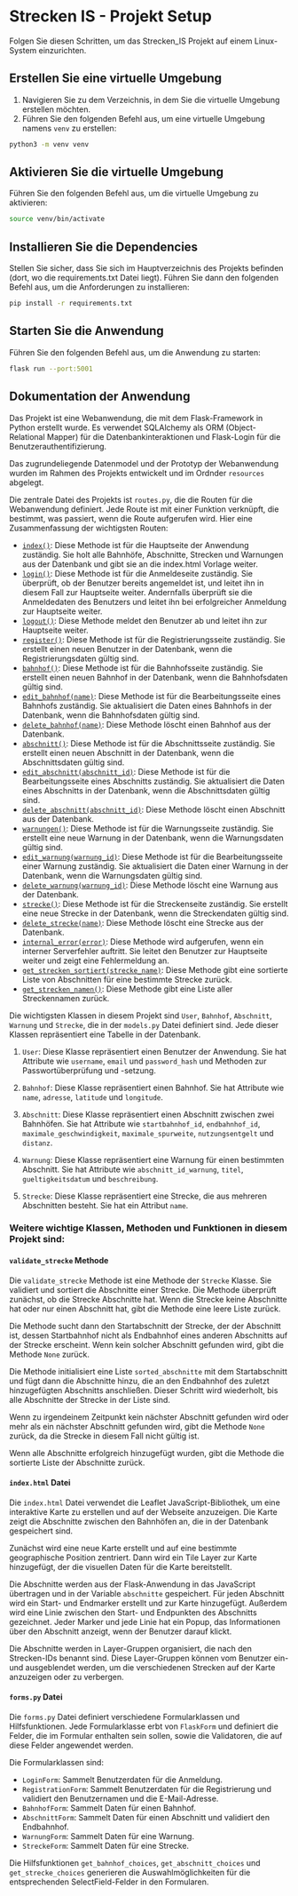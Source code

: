 # Strecken IS - Projekt Setup

Folgen Sie diesen Schritten, um das Strecken_IS Projekt auf einem Linux-System einzurichten.

## Erstellen Sie eine virtuelle Umgebung

1. Navigieren Sie zu dem Verzeichnis, in dem Sie die virtuelle Umgebung erstellen möchten.
2. Führen Sie den folgenden Befehl aus, um eine virtuelle Umgebung namens `venv` zu erstellen:

```bash
python3 -m venv venv
```

## Aktivieren Sie die virtuelle Umgebung
Führen Sie den folgenden Befehl aus, um die virtuelle Umgebung zu aktivieren:
```bash
source venv/bin/activate
```
## Installieren Sie die Dependencies
Stellen Sie sicher, dass Sie sich im Hauptverzeichnis des Projekts befinden (dort, wo die requirements.txt Datei liegt). Führen Sie dann den folgenden Befehl aus, um die Anforderungen zu installieren:
```bash
pip install -r requirements.txt
```
## Starten Sie die Anwendung
Führen Sie den folgenden Befehl aus, um die Anwendung zu starten:
```bash
flask run --port:5001
```
## Dokumentation der Anwendung

Das Projekt ist eine Webanwendung, die mit dem Flask-Framework in Python erstellt wurde. Es verwendet SQLAlchemy als ORM (Object-Relational Mapper) für die Datenbankinteraktionen und Flask-Login für die Benutzerauthentifizierung.

Das zugrundeliegende Datenmodel und der Prototyp der Webanwendung wurden im Rahmen des Projekts entwickelt und im Ordnder `resources` abgelegt.

Die zentrale Datei des Projekts ist `routes.py`, die die Routen für die Webanwendung definiert. Jede Route ist mit einer Funktion verknüpft, die bestimmt, was passiert, wenn die Route aufgerufen wird. Hier eine Zusammenfassung der wichtigsten Routen:

- [`index()`](#index): Diese Methode ist für die Hauptseite der Anwendung zuständig. Sie holt alle Bahnhöfe, Abschnitte, Strecken und Warnungen aus der Datenbank und gibt sie an die index.html Vorlage weiter.
- [`login()`](#login): Diese Methode ist für die Anmeldeseite zuständig. Sie überprüft, ob der Benutzer bereits angemeldet ist, und leitet ihn in diesem Fall zur Hauptseite weiter. Andernfalls überprüft sie die Anmeldedaten des Benutzers und leitet ihn bei erfolgreicher Anmeldung zur Hauptseite weiter.
- [`logout()`](#logout): Diese Methode meldet den Benutzer ab und leitet ihn zur Hauptseite weiter.
- [`register()`](#register): Diese Methode ist für die Registrierungsseite zuständig. Sie erstellt einen neuen Benutzer in der Datenbank, wenn die Registrierungsdaten gültig sind.
- [`bahnhof()`](#bahnhof): Diese Methode ist für die Bahnhofsseite zuständig. Sie erstellt einen neuen Bahnhof in der Datenbank, wenn die Bahnhofsdaten gültig sind.
- [`edit_bahnhof(name)`](#edit_bahnhof): Diese Methode ist für die Bearbeitungsseite eines Bahnhofs zuständig. Sie aktualisiert die Daten eines Bahnhofs in der Datenbank, wenn die Bahnhofsdaten gültig sind.
- [`delete_bahnhof(name)`](#delete_bahnhof): Diese Methode löscht einen Bahnhof aus der Datenbank.
- [`abschnitt()`](#abschnitt): Diese Methode ist für die Abschnittsseite zuständig. Sie erstellt einen neuen Abschnitt in der Datenbank, wenn die Abschnittsdaten gültig sind.
- [`edit_abschnitt(abschnitt_id)`](#edit_abschnitt): Diese Methode ist für die Bearbeitungsseite eines Abschnitts zuständig. Sie aktualisiert die Daten eines Abschnitts in der Datenbank, wenn die Abschnittsdaten gültig sind.
- [`delete_abschnitt(abschnitt_id)`](#delete_abschnitt): Diese Methode löscht einen Abschnitt aus der Datenbank.
- [`warnungen()`](#warnungen): Diese Methode ist für die Warnungsseite zuständig. Sie erstellt eine neue Warnung in der Datenbank, wenn die Warnungsdaten gültig sind.
- [`edit_warnung(warnung_id)`](#edit_warnung): Diese Methode ist für die Bearbeitungsseite einer Warnung zuständig. Sie aktualisiert die Daten einer Warnung in der Datenbank, wenn die Warnungsdaten gültig sind.
- [`delete_warnung(warnung_id)`](#delete_warnung): Diese Methode löscht eine Warnung aus der Datenbank.
- [`strecke()`](#strecke): Diese Methode ist für die Streckenseite zuständig. Sie erstellt eine neue Strecke in der Datenbank, wenn die Streckendaten gültig sind.
- [`delete_strecke(name)`](#delete_strecke): Diese Methode löscht eine Strecke aus der Datenbank.
- [`internal_error(error)`](#internal_error): Diese Methode wird aufgerufen, wenn ein interner Serverfehler auftritt. Sie leitet den Benutzer zur Hauptseite weiter und zeigt eine Fehlermeldung an.
- [`get_strecken_sortiert(strecke_name)`](#get_strecken_sortiert): Diese Methode gibt eine sortierte Liste von Abschnitten für eine bestimmte Strecke zurück.
- [`get_strecken_namen()`](#get_strecken_namen): Diese Methode gibt eine Liste aller Streckennamen zurück.

Die wichtigsten Klassen in diesem Projekt sind `User`, `Bahnhof`, `Abschnitt`, `Warnung` und `Strecke`, die in der `models.py` Datei definiert sind. Jede dieser Klassen repräsentiert eine Tabelle in der Datenbank.


1. `User`: Diese Klasse repräsentiert einen Benutzer der Anwendung. Sie hat Attribute wie `username`, `email` und `password_hash` und Methoden zur Passwortüberprüfung und -setzung.


2. `Bahnhof`: Diese Klasse repräsentiert einen Bahnhof. Sie hat Attribute wie `name`, `adresse`, `latitude` und `longitude`.



3. `Abschnitt`: Diese Klasse repräsentiert einen Abschnitt zwischen zwei Bahnhöfen. Sie hat Attribute wie `startbahnhof_id`, `endbahnhof_id`, `maximale_geschwindigkeit`, `maximale_spurweite`, `nutzungsentgelt` und `distanz`.



4. `Warnung`: Diese Klasse repräsentiert eine Warnung für einen bestimmten Abschnitt. Sie hat Attribute wie `abschnitt_id_warnung`, `titel`, `gueltigkeitsdatum` und `beschreibung`.


5. `Strecke`: Diese Klasse repräsentiert eine Strecke, die aus mehreren Abschnitten besteht. Sie hat ein Attribut `name`.

### Weitere wichtige Klassen, Methoden und Funktionen in diesem Projekt sind:

#### `validate_strecke` Methode

Die `validate_strecke` Methode ist eine Methode der `Strecke` Klasse. Sie validiert und sortiert die Abschnitte einer Strecke. Die Methode überprüft zunächst, ob die Strecke Abschnitte hat. Wenn die Strecke keine Abschnitte hat oder nur einen Abschnitt hat, gibt die Methode eine leere Liste zurück.

Die Methode sucht dann den Startabschnitt der Strecke, der der Abschnitt ist, dessen Startbahnhof nicht als Endbahnhof eines anderen Abschnitts auf der Strecke erscheint. Wenn kein solcher Abschnitt gefunden wird, gibt die Methode `None` zurück.

Die Methode initialisiert eine Liste `sorted_abschnitte` mit dem Startabschnitt und fügt dann die Abschnitte hinzu, die an den Endbahnhof des zuletzt hinzugefügten Abschnitts anschließen. Dieser Schritt wird wiederholt, bis alle Abschnitte der Strecke in der Liste sind.

Wenn zu irgendeinem Zeitpunkt kein nächster Abschnitt gefunden wird oder mehr als ein nächster Abschnitt gefunden wird, gibt die Methode `None` zurück, da die Strecke in diesem Fall nicht gültig ist.

Wenn alle Abschnitte erfolgreich hinzugefügt wurden, gibt die Methode die sortierte Liste der Abschnitte zurück.

#### `index.html` Datei

Die `index.html` Datei verwendet die Leaflet JavaScript-Bibliothek, um eine interaktive Karte zu erstellen und auf der Webseite anzuzeigen. Die Karte zeigt die Abschnitte zwischen den Bahnhöfen an, die in der Datenbank gespeichert sind.

Zunächst wird eine neue Karte erstellt und auf eine bestimmte geographische Position zentriert. Dann wird ein Tile Layer zur Karte hinzugefügt, der die visuellen Daten für die Karte bereitstellt.

Die Abschnitte werden aus der Flask-Anwendung in das JavaScript übertragen und in der Variable `abschnitte` gespeichert. Für jeden Abschnitt wird ein Start- und Endmarker erstellt und zur Karte hinzugefügt. Außerdem wird eine Linie zwischen den Start- und Endpunkten des Abschnitts gezeichnet. Jeder Marker und jede Linie hat ein Popup, das Informationen über den Abschnitt anzeigt, wenn der Benutzer darauf klickt.

Die Abschnitte werden in Layer-Gruppen organisiert, die nach den Strecken-IDs benannt sind. Diese Layer-Gruppen können vom Benutzer ein- und ausgeblendet werden, um die verschiedenen Strecken auf der Karte anzuzeigen oder zu verbergen.

#### `forms.py` Datei

Die `forms.py` Datei definiert verschiedene Formularklassen und Hilfsfunktionen. Jede Formularklasse erbt von `FlaskForm` und definiert die Felder, die im Formular enthalten sein sollen, sowie die Validatoren, die auf diese Felder angewendet werden.

Die Formularklassen sind:

- `LoginForm`: Sammelt Benutzerdaten für die Anmeldung.
- `RegistrationForm`: Sammelt Benutzerdaten für die Registrierung und validiert den Benutzernamen und die E-Mail-Adresse.
- `BahnhofForm`: Sammelt Daten für einen Bahnhof.
- `AbschnittForm`: Sammelt Daten für einen Abschnitt und validiert den Endbahnhof.
- `WarnungForm`: Sammelt Daten für eine Warnung.
- `StreckeForm`: Sammelt Daten für eine Strecke.

Die Hilfsfunktionen `get_bahnhof_choices`, `get_abschnitt_choices` und `get_strecke_choices` generieren die Auswahlmöglichkeiten für die entsprechenden SelectField-Felder in den Formularen.
